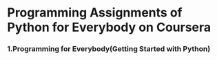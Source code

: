 # Programming Assignments of Python for Everybody on Coursera 
### 1.Programming for Everybody(Getting Started with Python)
